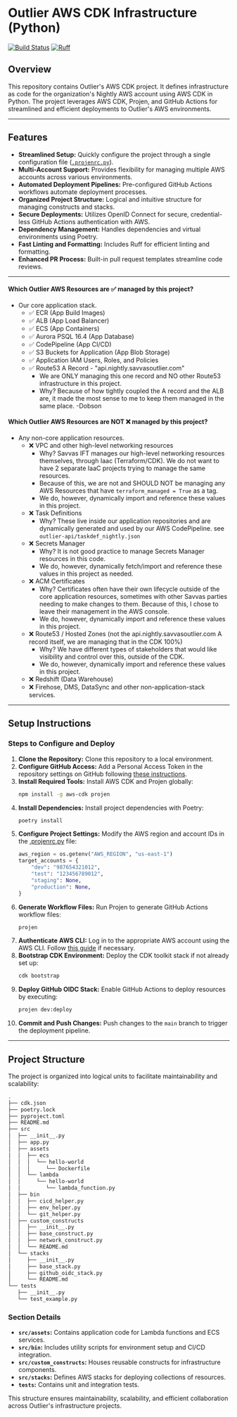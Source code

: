 # Outlier AWS CDK Infrastructure (Python)

[![Build Status](https://github.com/dannysteenman/aws-cdk-starterkit/actions/workflows/build.yml/badge.svg)](https://github.com/...build.yml) [![Ruff](https://img.shields.io/endpoint?url=https://raw.githubusercontent.com/astral-sh/ruff/main/assets/badge/v2.json)](https://github.com/astral-sh/ruff)

## Overview

This repository contains Outlier's AWS CDK project. It defines infrastructure as code for the organization's Nightly AWS account using AWS CDK in Python. The project leverages AWS CDK, Projen, and GitHub Actions for streamlined and efficient deployments to Outlier's AWS environments.

---

## Features

- **Streamlined Setup:** Quickly configure the project through a single configuration file ([`.projenrc.py`](./.projenrc.py)).
- **Multi-Account Support:** Provides flexibility for managing multiple AWS accounts across various environments.
- **Automated Deployment Pipelines:** Pre-configured GitHub Actions workflows automate deployment processes.
- **Organized Project Structure:** Logical and intuitive structure for managing constructs and stacks.
- **Secure Deployments:** Utilizes OpenID Connect for secure, credential-less GitHub Actions authentication with AWS.
- **Dependency Management:** Handles dependencies and virtual environments using Poetry.
- **Fast Linting and Formatting:** Includes Ruff for efficient linting and formatting.
- **Enhanced PR Process:** Built-in pull request templates streamline code reviews.

---

#### Which Outlier AWS Resources are ✅ managed by this project?
- Our core application stack.
  - ✅ ECR (App Build Images)
  - ✅ ALB (App Load Balancer)
  - ✅ ECS (App Containers)
  - ✅ Aurora PSQL 16.4 (App Database)
  - ✅ CodePipeline (App CI/CD)
  - ✅ S3 Buckets for Application (App Blob Storage)
  - ✅ Application IAM Users, Roles, and Policies
  - ✅ Route53 A Record - "api.nightly.savvasoutlier.com"
    - We are ONLY managing this one record and NO other Route53 infrastructure in this project.
    - Why? Because of how tightly coupled the A record and the ALB are, it made the most sense to me to keep them managed in the same place. -Dobson

#### Which Outlier AWS Resources are NOT ❌ managed by this project?
- Any non-core application resources.
  - ❌ VPC and other high-level networking resources
    - Why? Savvas IFT manages our high-level networking resources themselves, through Iaac (Terraform/CDK). We do not want to have 2 separate IaaC projects trying to manage the same resources. 
    - Because of this, we are not and SHOULD NOT be managing any AWS Resources that have `terraform_managed = True` as a tag.
    - We do, however, dynamically import and reference these values in this project.
  - ❌ Task Definitions
    - Why? These live inside our application repositories and are dynamically generated and used by our AWS CodePipeline. see `outlier-api/taskdef_nightly.json`
  - ❌ Secrets Manager 
    - Why? It is not good practice to manage Secrets Manager resources in this code. 
    - We do, however, dynamically fetch/import and reference these values in this project as needed.
  - ❌ ACM Certificates
    - Why? Certificates often have their own lifecycle outside of the core application resources, sometimes with other Savvas parties needing to make changes to them. Because of this, I chose to leave their management in the AWS console. 
    - We do, however, dynamically import and reference these values in this project.
  - ❌ Route53 / Hosted Zones (not the api.nightly.savvasoutlier.com A record itself, we are managing that in the CDK 100%)
    - Why? We have different types of stakeholders that would like visibility and control over this, outside of the CDK.
    - We do, however, dynamically import and reference these values in this project.
  - ❌ Redshift (Data Warehouse)
  - ❌ Firehose, DMS, DataSync and other non-application-stack services.

---

## Setup Instructions

### Steps to Configure and Deploy

1. **Clone the Repository:** Clone this repository to a local environment.
2. **Configure GitHub Access:** Add a Personal Access Token in the repository settings on GitHub following [these instructions](https://projen.io/docs/integrations/github/#fine-grained-personal-access-token-beta).
3. **Install Required Tools:** Install AWS CDK and Projen globally:
   ```bash
   npm install -g aws-cdk projen
   ```
4. **Install Dependencies:** Install project dependencies with Poetry:
   ```bash
   poetry install
   ```
5. **Configure Project Settings:** Modify the AWS region and account IDs in the [.projenrc.py](./.projenrc.py) file:
   ```python
   aws_region = os.getenv("AWS_REGION", "us-east-1")
   target_accounts = {
       "dev": "987654321012",
       "test": "123456789012",
       "staging": None,
       "production": None,
   }
   ```
6. **Generate Workflow Files:** Run Projen to generate GitHub Actions workflow files:
   ```bash
   projen
   ```
7. **Authenticate AWS CLI:** Log in to the appropriate AWS account using the AWS CLI. Follow [this guide](https://towardsthecloud.com/set-up-aws-cli-aws-sso) if necessary.
8. **Bootstrap CDK Environment:** Deploy the CDK toolkit stack if not already set up:
   ```bash
   cdk bootstrap
   ```
9. **Deploy GitHub OIDC Stack:** Enable GitHub Actions to deploy resources by executing:
   ```bash
   projen dev:deploy
   ```
10. **Commit and Push Changes:** Push changes to the `main` branch to trigger the deployment pipeline.

---

## Project Structure

The project is organized into logical units to facilitate maintainability and scalability:

```bash
.
├── cdk.json
├── poetry.lock
├── pyproject.toml
├── README.md
├── src
│  ├── __init__.py
│  ├── app.py
│  ├── assets
│  │  ├── ecs
│  │  │  └── hello-world
│  │  │     └── Dockerfile
│  │  └── lambda
│  │     └── hello-world
│  │        └── lambda_function.py
│  ├── bin
│  │  ├── cicd_helper.py
│  │  ├── env_helper.py
│  │  └── git_helper.py
│  ├── custom_constructs
│  │  ├── __init__.py
│  │  ├── base_construct.py
│  │  ├── network_construct.py
│  │  └── README.md
│  └── stacks
│     ├── __init__.py
│     ├── base_stack.py
│     ├── github_oidc_stack.py
│     └── README.md
└── tests
   ├── __init__.py
   └── test_example.py
```

### Section Details
- **`src/assets`:** Contains application code for Lambda functions and ECS services.
- **`src/bin`:** Includes utility scripts for environment setup and CI/CD integration.
- **`src/custom_constructs`:** Houses reusable constructs for infrastructure components.
- **`src/stacks`:** Defines AWS stacks for deploying collections of resources.
- **`tests`:** Contains unit and integration tests.

This structure ensures maintainability, scalability, and efficient collaboration across Outlier's infrastructure projects.
